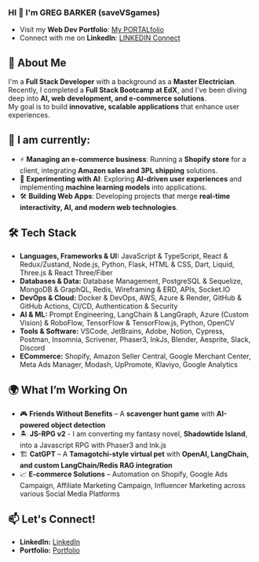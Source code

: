 ### HI 👋 I'm GREG BARKER (saveVSgames)
- Visit my **Web Dev Portfolio**: [My PORTALfolio](https://my3dportfolio-iqxj.onrender.com/)
- Connect with me on **LinkedIn**: [LINKEDIN Connect](https://www.linkedin.com/in/greg-barker-savevsgames/)

## 🚀 About Me
I'm a **Full Stack Developer** with a background as a **Master Electrician**.  
Recently, I completed a **Full Stack Bootcamp at EdX**, and I've been diving deep into **AI, web development, and e-commerce solutions**.  
My goal is to build **innovative, scalable applications** that enhance user experiences.

## 📆 I am currently:
- ⚡ **Managing an e-commerce business**: Running a **Shopify store** for a client, integrating **Amazon sales and 3PL shipping** solutions.
- 🤖 **Experimenting with AI**: Exploring **AI-driven user experiences** and implementing **machine learning models** into applications.
- 🛠️ **Building Web Apps**: Developing projects that merge **real-time interactivity, AI, and modern web technologies**.

## 🛠️ Tech Stack
- **Languages, Frameworks & UI:** JavaScript & TypeScript, React & Redux/Zustand, Node.js, Python, Flask, HTML & CSS, Dart, Liquid, Three.js & React Three/Fiber
- **Databases & Data:** Database Management, PostgreSQL & Sequelize, MongoDB & GraphQL, Redis, Wireframing & ERD, APIs, Socket.IO
- **DevOps & Cloud:** Docker & DevOps, AWS, Azure & Render, GitHub & GitHub Actions, CI/CD, Authentication & Security
- **AI & ML:** Prompt Engineering, LangChain & LangGraph, Azure (Custom Vision) & RoboFlow, TensorFlow & TensorFlow.js, Python, OpenCV
- **Tools & Software:** VSCode, JetBrains, Adobe, Notion, Cypress, Postman, Insomnia, Scrivener, Phaser3, InkJs, Blender, Aesprite, Slack, Discord
- **ECommerce:** Shopify, Amazon Seller Central, Google Merchant Center, Meta Ads Manager, Modash, UpPromote, Klaviyo, Google Analytics 


## 🌍 What I’m Working On
- 🎮 **Friends Without Benefits** – A **scavenger hunt game** with **AI-powered object detection**
- 🏝  **JS-RPG v2** - I am converting my fantasy novel, **Shadowtide Island**, into a Javascript RPG with Phaser3 and Ink.js
- 🏗️ **CatGPT** – A **Tamagotchi-style virtual pet** with **OpenAI, LangChain, and custom LangChain/Redis RAG integration**  
- 📈 **E-commerce Solutions** – Automation on Shopify, Google Ads Campaign, Affiliate Marketing Campaign, Influencer Marketing across various Social Media Platforms 

## 📫 Let's Connect! 
- **LinkedIn:** [LinkedIn](https://www.linkedin.com/in/greg-barker-savevsgames/)  
- **Portfolio:** [Portfolio](https://my3dportfolio-iqxj.onrender.com/)  
